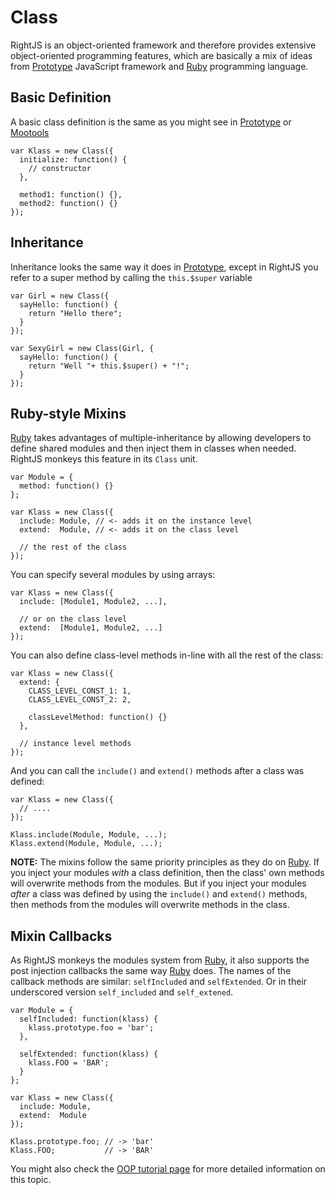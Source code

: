 # Class
[Prototype]: http://prototypejs.org
[Mootools]:  http://mootools.net
[Ruby]:      http://www.ruby-lang.org

RightJS is an object-oriented framework and therefore provides extensive
object-oriented programming features, which are basically a mix of ideas
from [Prototype][] JavaScript framework and [Ruby][] programming language.


## Basic Definition

A basic class definition is the same as you might see in [Prototype][] or
[Mootools][]

    var Klass = new Class({
      initialize: function() {
        // constructor
      },
      
      method1: function() {},
      method2: function() {}
    });


## Inheritance

Inheritance looks the same way it does in [Prototype][], except in RightJS you
refer to a super method by calling the `this.$super` variable

    var Girl = new Class({
      sayHello: function() {
        return "Hello there";
      }
    });
    
    var SexyGirl = new Class(Girl, {
      sayHello: function() {
        return "Well "+ this.$super() + "!";
      }
    });


## Ruby-style Mixins

[Ruby][] takes advantages of multiple-inheritance by allowing developers to
define shared modules and then inject them in classes when needed. RightJS
monkeys this feature in its `Class` unit.

    var Module = {
      method: function() {}
    };
    
    var Klass = new Class({
      include: Module, // <- adds it on the instance level
      extend:  Module, // <- adds it on the class level
      
      // the rest of the class
    });

You can specify several modules by using arrays:

    var Klass = new Class({
      include: [Module1, Module2, ...],
      
      // or on the class level
      extend:  [Module1, Module2, ...]
    });

You can also define class-level methods in-line with all the rest of the class:

    var Klass = new Class({
      extend: {
        CLASS_LEVEL_CONST_1: 1,
        CLASS_LEVEL_CONST_2: 2,
        
        classLevelMethod: function() {}
      },
      
      // instance level methods
    });

And you can call the `include()` and `extend()` methods after a class was defined:

    var Klass = new Class({
      // ....
    });
    
    Klass.include(Module, Module, ...);
    Klass.extend(Module, Module, ...);
    
__NOTE:__ The mixins follow the same priority principles as they do on
[Ruby][]. If you inject your modules _with_ a class definition, then the 
class' own methods will overwrite methods from the modules. But if you
inject your modules _after_ a class was defined by using the `include()` and
`extend()` methods, then methods from the modules will overwrite methods in
the class.


## Mixin Callbacks
  
As RightJS monkeys the modules system from [Ruby][], it also supports the post
injection callbacks the same way [Ruby][] does. The names of the callback methods 
are similar: `selfIncluded` and `selfExtended`. Or in their underscored version 
`self_included` and `self_extened`.

    var Module = {
      selfIncluded: function(klass) {
        klass.prototype.foo = 'bar';
      },
      
      selfExtended: function(klass) {
        klass.FOO = 'BAR';
      }
    };
    
    var Klass = new Class({
      include: Module,
      extend:  Module
    });
    
    Klass.prototype.foo; // -> 'bar'
    Klass.FOO;           // -> 'BAR'


You might also check the
[OOP tutorial page](/tutorials/object-oriented-programming) for more detailed
information on this topic.
